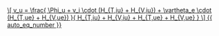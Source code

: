 <a href="/eco2_guide_center/1.%20ECO2%20Logic%20Guide/Hee1_Equation_List.html" class="equation-link" target="_blank" rel="noopener noreferrer">
  \[
  v_u = \frac{
    \Phi_u + v_i \cdot (H_{T,iu} + H_{V,iu}) + \vartheta_e \cdot (H_{T,ue} + H_{V,ue})
  }{
    H_{T,iu} + H_{V,iu} + H_{T,ue} + H_{V,ue}
  }
  \] {{ auto_eq_number }}
</a>

